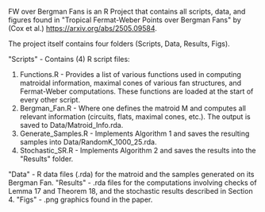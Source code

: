 FW over Bergman Fans is an R Project that contains all scripts, data, and figures found in "Tropical Fermat-Weber Points over Bergman Fans" by (Cox et al.) https://arxiv.org/abs/2505.09584.

The project itself contains four folders (Scripts, Data, Results, Figs).

"Scripts" - Contains (4) R script files:
1) Functions.R - Provides a list of various functions used in computing matroidal information, maximal cones of various fan structures, and Fermat-Weber computations. These functions are loaded at the start of every other script.
2) Bergman_Fan.R - Where one defines the matroid M and computes all relevant information (circuits, flats, maximal cones, etc.). The output is saved to Data/Matroid_Info.rda.
3) Generate_Samples.R - Implements Algorithm 1 and saves the resulting samples into Data/RandomK_1000_25.rda.
4) Stochastic_SR.R - Implements Algorithm 2 and saves the results into the "Results" folder.

"Data" - R data files (.rda) for the matroid and the samples generated on its Bergman Fan.
"Results" - .rda files for the computations involving checks of Lemma 17 and Theorem 18, and the stochastic results described in Section 4.
"Figs" - .png graphics found in the paper.

